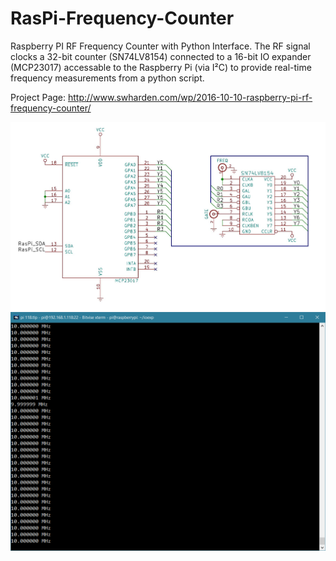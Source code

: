 # RasPi-Frequency-Counter
Raspberry PI RF Frequency Counter with Python Interface. The RF signal clocks a 32-bit counter (SN74LV8154) connected to a 16-bit IO expander (MCP23017) accessable to the Raspberry Pi (via I²C) to provide real-time frequency measurements from a python script.

Project Page: http://www.swharden.com/wp/2016-10-10-raspberry-pi-rf-frequency-counter/

![](schem.JPG)
![](screenshot.png)

